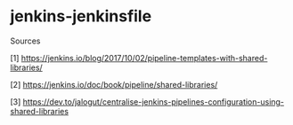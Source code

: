 # jenkins-jenkinsfile

Sources

[1] https://jenkins.io/blog/2017/10/02/pipeline-templates-with-shared-libraries/

[2] https://jenkins.io/doc/book/pipeline/shared-libraries/

[3] https://dev.to/jalogut/centralise-jenkins-pipelines-configuration-using-shared-libraries

